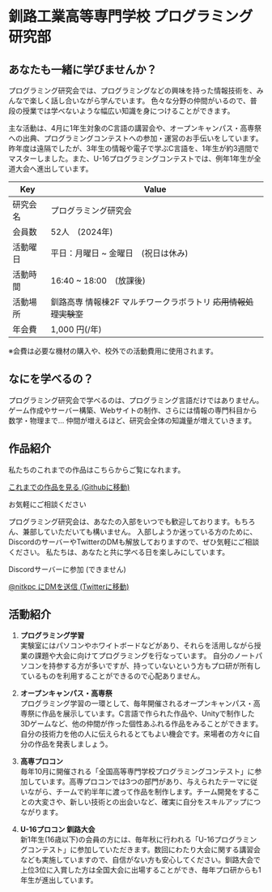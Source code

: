 # 釧路工業高等専門学校 プログラミング研究部

## あなたも一緒に学びませんか？
プログラミング研究会では、プログラミングなどの興味を持った情報技術を、みんなで楽しく話し合いながら学んでいます。
色々な分野の仲間がいるので、普段の授業では学べないような幅広い知識を身につけることができます。

主な活動は、4月に1年生対象のC言語の講習会や、オープンキャンパス・高専祭への出典、プログラミングコンテストへの参加・運営のお手伝いをしています。
昨年度は遠隔でしたが、3年生の情報や電子で学ぶC言語を、1年生が約3週間でマスターしました。また、U-16プログラミングコンテストでは、例年1年生が全道大会へ進出しています。

|Key|Value|
|---|---|
|研究会名|プログラミング研究会|
|会員数|52人　(2024年)|
|活動曜日|平日：月曜日 ~ 金曜日　(祝日は休み)|
|活動時間|16:40 ~ 18:00　(放課後)|
|活動場所|釧路高専 情報棟2F マルチワークラボラトリ ~~応用情報処理実験室~~|
|年会費|1,000 円(/年)|

※会費は必要な機材の購入や、校外での活動費用に使用されます。

## なにを学べるの？
プログラミング研究会で学べるのは、プログラミング言語だけではありません。ゲーム作成やサーバー構築、Webサイトの制作、さらには情報の専門科目から数学・物理まで...
仲間が増えるほど、研究会全体の知識量が増えていきます。


## 作品紹介
私たちのこれまでの作品はこちらからご覧になれます。

[これまでの作品を見る (Githubに移動)](https://github.com/KNCT-KPC)

お気軽にご相談ください

プログラミング研究会は、あなたの入部をいつでも歓迎しております。もちろん、兼部していただいても構いません。
入部しようか迷っている方のために、DiscordのサーバーやTwitterのDMも解放しておりますので、ぜひ気軽にご相談ください。
私たちは、あなたと共に学べる日を楽しみにしています。

Discordサーバーに参加 (できません)

[@nitkpc にDMを送信 (Twitterに移動)](https://twitter.com/messages/compose?recipient_id=1508526577549975552)
 
## 活動紹介

1. **プログラミング学習**<br/>
実験室にはパソコンやホワイトボードなどがあり、それらを活用しながら授業の課題や大会に向けてプログラミングを行なっています。
自分のノートパソコンを持参する方が多いですが、持っていないという方もプロ研が所有しているものを利用することができるので心配ありません。


2. **オープンキャンパス・高専祭**<br/>
プログラミング学習の一環として、毎年開催されるオープンキャンパス・高専祭に作品を展示しています。C言語で作られた作品や、Unityで制作した3Dゲームなど、他の仲間が作った個性あふれる作品をみることができます。自分の技術力を他の人に伝えられるとてもよい機会です。来場者の方々に自分の作品を発表しましょう。


3. **高専プロコン**<br/>
毎年10月に開催される「全国高等専門学校プログラミングコンテスト」に参加しています。高専プロコンでは3つの部門があり、与えられたテーマに従いながら、チームで約半年に渡って作品を制作します。チーム開発をすることの大変さや、新しい技術との出会いなど、確実に自分をスキルアップにつながります。


4. **U-16プロコン 釧路大会**<br/>
新1年生(16歳以下)の会員の方には、毎年秋に行われる「U-16プログラミングコンテスト」に参加していただきます。数回にわたり大会に関する講習会なども実施していますので、自信がない方も安心してください。釧路大会で上位3位に入賞した方は全国大会に出場することができ、毎年プロ研からも1年生が進出しています。

